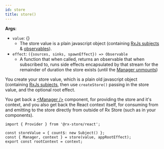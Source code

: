 ```yaml
---
id: store
title: store()
---
```


**Args**:

- `value`: {}
  - The store value is a plain javascript object (containing [RxJs subjects](../../basics/subjects) & [observables](../../basics/observables)).
- `effect`: `({sources, sinks, spawnEffect}) => Observable`
  - A function that when called, returns an observable that when subscribed to, runs side effects encapsulated by that stream for the remainder of duration the store exists (until the [Manager unmounts](./manager))

You create your store value, which is a plain old javascript object (containing [RxJs subjects](../../basics/subjects), then use `createStore()` passing in the store value, and the optional root effect.

You get back a [&lt;Manager /&gt;](./manager) component, for providing the store and it's context, and you also get back the React context itself, for consuming from and emitting to the store directly from outside of Rx Store (such as in your components).

```tsx
import { Provider } from '@rx-store/react';

const storeValue = { count$: new Subject() };
const { Manager, context } = store(value, appRootEffect);
export const rootContext = context;
```

